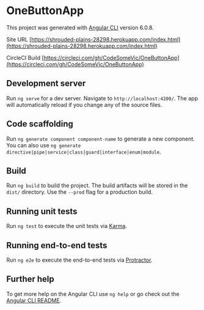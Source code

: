 # OneButtonApp

This project was generated with [Angular CLI](https://github.com/angular/angular-cli) version 6.0.8.

Site URL [https://shrouded-plains-28298.herokuapp.com/index.html](https://shrouded-plains-28298.herokuapp.com/index.html)

CircleCI Build [https://circleci.com/gh/CodeSomeVic/OneButtonApp](https://circleci.com/gh/CodeSomeVic/OneButtonApp)

## Development server

Run `ng serve` for a dev server. Navigate to `http://localhost:4200/`. The app will automatically reload if you change any of the source files.

## Code scaffolding

Run `ng generate component component-name` to generate a new component. You can also use `ng generate directive|pipe|service|class|guard|interface|enum|module`.

## Build

Run `ng build` to build the project. The build artifacts will be stored in the `dist/` directory. Use the `--prod` flag for a production build.

## Running unit tests

Run `ng test` to execute the unit tests via [Karma](https://karma-runner.github.io).

## Running end-to-end tests

Run `ng e2e` to execute the end-to-end tests via [Protractor](http://www.protractortest.org/).

## Further help

To get more help on the Angular CLI use `ng help` or go check out the [Angular CLI README](https://github.com/angular/angular-cli/blob/master/README.md).
